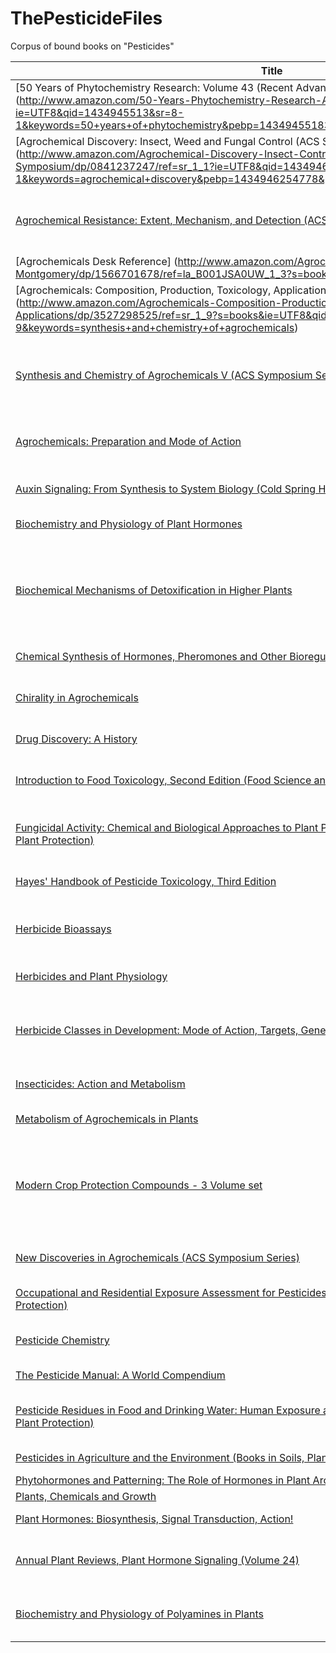 # ThePesticideFiles
Corpus of bound books on "Pesticides"

Title | Author(s) |Details
------|-----------|-------
[50 Years of Phytochemistry Research: Volume 43 (Recent Advances in Phytochemistry)] (http://www.amazon.com/50-Years-Phytochemistry-Research-Advances/dp/3319005804/ref=sr_1_1?ie=UTF8&qid=1434945513&sr=8-1&keywords=50+years+of+phytochemistry&pebp=1434945518367&perid=1GN5P34X0WZ6TKNMH6QM) | David Gang | Index
[Agrochemical Discovery: Insect, Weed and Fungal Control (ACS Symposium Series)] (http://www.amazon.com/Agrochemical-Discovery-Insect-Control-Symposium/dp/0841237247/ref=sr_1_1?ie=UTF8&qid=1434946242&sr=8-1&keywords=agrochemical+discovery&pebp=1434946254778&perid=0CAB99BNKB0WJ6W7TGVT) |  Don R. Baker, Norihari Ken Umetsu | Industry review
[Agrochemical Resistance: Extent, Mechanism, and Detection (ACS Symposium Series)](http://www.amazon.com/Agrochemical-Resistance-Mechanism-Detection-Symposium/dp/0841237239/ref=sr_1_1?ie=UTF8&qid=1434946489&sr=8-1&keywords=agrochemical+resistance&pebp=1434946575532&perid=1J8NFNJRADCVTG2WGGB9) | J. Marshall Clark (Editor), Isamu Yamaguchi | Review of molecular basis of resistance to agrochemicals
[Agrochemicals Desk Reference] (http://www.amazon.com/Agrochemicals-Desk-Reference-John-Montgomery/dp/1566701678/ref=la_B001JSA0UW_1_3?s=books&ie=UTF8&qid=1434946792&sr=1-3) | John H. Montgomery | Index of agrochemicals
[Agrochemicals: Composition, Production, Toxicology, Applications] (http://www.amazon.com/Agrochemicals-Composition-Production-Toxicology-Applications/dp/3527298525/ref=sr_1_9?s=books&ie=UTF8&qid=1434947357&sr=1-9&keywords=synthesis+and+chemistry+of+agrochemicals) |  Franz Müller | Index of agrochemicals
[Synthesis and Chemistry of Agrochemicals V (ACS Symposium Series) (v. 5)](http://www.amazon.com/Synthesis-Chemistry-Agrochemicals-ACS-Symposium/dp/0841235465/ref=sr_1_7?ie=UTF8&qid=1434946996&sr=8-7&keywords=synthesis+and+chemistry+of+agrochemicals+baker) | Don R. Baker, Joseph G. Feynes, Gregory S. Basarab, David A. Hunt | Review of synthesis of agrochemicals
[Agrochemicals: Preparation and Mode of Action](http://www.amazon.com/Agrochemicals-Preparation-R-J-Cremlyn/dp/0471929557/ref=sr_1_fkmr1_2?ie=UTF8&qid=1434947140&sr=8-2-fkmr1&keywords=agrochemicals+preparation+and+mechanism+of+action&pebp=1434947186053&perid=1AJ02WM9VKZES89JC8PK) |  R. J. W. Cremlyn | Review of mechanism of action of agrochemicals
[Auxin Signaling: From Synthesis to System Biology (Cold Spring Harbor Perspectives in Biology)](http://www.amazon.com/Auxin-Signaling-Synthesis-Biology-Perspectives/dp/0879698985/ref=sr_1_fkmr2_1?s=books&ie=UTF8&qid=1434947665&sr=8-1-fkmr2&keywords=auxin+signalling+synthesis) |  Mark Estelle, Dolf Weijers, Karin Ljung | Review about auxin in relation to plant biology
[Biochemistry and Physiology of Plant Hormones](http://www.amazon.com/Biochemistry-Physiology-Plant-Hormones-Thomas/dp/0387969845/ref=sr_1_1?ie=UTF8&qid=1434947770&sr=8-1&keywords=biochemistry+and+physiology+of+plant+hormones&pebp=1434947776502&perid=0SYA9RJZNABGJVDM555M) | Thomas C. Moore | Review
[Biochemical Mechanisms of Detoxification in Higher Plants](http://www.amazon.com/Biochemical-Mechanisms-Detoxification-Higher-Plants/dp/3540289968/ref=tmm_hrd_swatch_0?_encoding=UTF8&sr=8-1&qid=1434947855) | George Kvesitadze, Gia Khatisashvili, Tinatin Sadunishvili, Jeremy J. Ramsden | Review of detoxification methods of higher plants
[Chemical Synthesis of Hormones, Pheromones and Other Bioregulators](http://www.amazon.com/Chemical-Synthesis-Hormones-Pheromones-Bioregulators/dp/0470697237/ref=sr_1_1?ie=UTF8&qid=1434948027&sr=8-1&keywords=chemical+synthesis+of+hormones+and+pheromones) | Kenji Mori | Synthesis review
[Chirality in Agrochemicals](http://www.amazon.com/Chirality-Agrochemicals-Norio-Kurihara/dp/0471981214/ref=sr_1_1?ie=UTF8&qid=1434948101&sr=8-1&keywords=chirality+in+agrochemicals&pebp=1434948102840&perid=06A376B30948G3AYG180) |  Norio Kurihara, Junshi Miyamoto | Review about chiral agrochemicals
[Drug Discovery: A History](http://www.amazon.com/Drug-Discovery-History-Walter-Sneader/dp/0471899801/ref=sr_1_1?ie=UTF8&qid=1434948190&sr=8-1&keywords=Drug+discovery+a+history&pebp=1434948194886&perid=03H46WCPWBSMQDT3V7E7) | Walter Sneader | History of Drug Discovery
[Introduction to Food Toxicology, Second Edition (Food Science and Technology)](http://www.amazon.com/Introduction-Toxicology-Second-Science-Technology/dp/0123742862/ref=sr_1_1?ie=UTF8&qid=1434948257&sr=8-1&keywords=food+toxicology&pebp=1434948263221&perid=09W6668B2V4ARDJC3C9Z) | Takayuki Shibamoto, Leonard F. Bjeldanes | Review of small molecule toxins in food
[Fungicidal Activity: Chemical and Biological Approaches to Plant Protection (Wiley Series in Agrochemicals & Plant Protection)](http://www.amazon.com/Fungicidal-Activity-Biological-Approaches-Agrochemicals/dp/0471968064/ref=sr_1_4?ie=UTF8&qid=1434948419&sr=8-4&keywords=fungicidal+activity&pebp=1434948426335&perid=1REJXWF8B68Y2BWGK0WP) | David Hutson, Junshi Miyamoto | Review of fungicides used in agriculture
[Hayes' Handbook of Pesticide Toxicology, Third Edition](http://www.amazon.com/Hayes-Handbook-Pesticide-Toxicology-Third/dp/0123743672/ref=sr_1_1?ie=UTF8&qid=1434948489&sr=8-1&keywords=handbook+of+pesticide+toxicology&pebp=1434948492467&perid=1GMBFM5HC6Y9KV5CQB2K) | Robert Krieger | Comprehensive toxicology review
[Herbicide Bioassays](http://www.amazon.com/Herbicide-Bioassays-Jens-Carl-Streibig/dp/0849366038/ref=sr_1_1?ie=UTF8&qid=1434948556&sr=8-1&keywords=herbicide+bioassays&pebp=1434948591636&perid=1Q9Z0QDP5AGBC3S4M4CC) |  Jens Carl Streibig, Per Kudsk | Manual on theory of herbicide bioassays
[Herbicides and Plant Physiology](http://www.amazon.com/Herbicides-Plant-Physiology-Andrew-Cobb/dp/1405129352/ref=sr_1_1?ie=UTF8&qid=1434948771&sr=8-1&keywords=herbicides+and+plant+physiology&pebp=1434948774096&perid=1W518Z974P1G0G7W151H) |  Andrew H. Cobb, John P. H. Reade | Review
[Herbicide Classes in Development: Mode of Action, Targets, Genetic Engineering, Chemistry](http://www.amazon.com/Herbicide-Classes-Development-Engineering-Chemistry/dp/3642639720/ref=sr_1_1?ie=UTF8&qid=1434948834&sr=8-1&keywords=herbicide+classes+in+development&pebp=1434948836808&perid=1JJ4VERPV62SEWESEDJ6) |  Peter Böger, Ko Wakabayashi, Kenji Hirai | Review of herbicides from plant developmental perspective
[Insecticides: Action and Metabolism](http://www.amazon.com/Insecticides-Metabolism-Richard-Desmond-OBrien/dp/0125239408/ref=tmm_hrd_swatch_0?_encoding=UTF8&sr=8-1-fkmr0&qid=1434949023) | Richard Desmond O'Brien | Review
[Metabolism of Agrochemicals in Plants](http://www.amazon.com/Metabolism-Agrochemicals-Plants-Terry-Roberts/dp/047180150X/ref=sr_1_1?ie=UTF8&qid=1434949120&sr=8-1&keywords=metabolism+of+agrochemicals+in+plants&pebp=1434949123748&perid=04P33YRF6T7SPJTB7408) | Terry Roberts | Review of metabolism
[Modern Crop Protection Compounds - 3 Volume set](http://www.amazon.com/Modern-Crop-Protection-Compounds-set/dp/352732965X/ref=sr_1_1?ie=UTF8&qid=1434949180&sr=8-1&keywords=modern+crop+protection+compounds&pebp=1434949186241&perid=170FSJ62PZ7GPTGWYC0H) | Wolfgang Krämer, Ulrich Schirmer, Peter Jeschke, Matthias Witschel  | Index of modern crop protection compounds
[New Discoveries in Agrochemicals (ACS Symposium Series)](http://www.amazon.com/New-Discoveries-Agrochemicals-ACS-Symposium/dp/0841239037/ref=sr_1_1?ie=UTF8&qid=1434949267&sr=8-1&keywords=new+discoveries+in+agrochemicals&pebp=1434949269236&perid=1J73M6156S1WTCBWQVJW) |  J. Marshall Clark, Hideo Ohkawa  | Advances in agrochemicals
[Occupational and Residential Exposure Assessment for Pesticides (Wiley Series in Agrochemicals & Plant Protection)](http://www.amazon.com/Occupational-Residential-Assessment-Pesticides-Agrochemicals/dp/0471489891/ref=sr_1_1?ie=UTF8&qid=1434949373&sr=8-1&keywords=occupational+exposure+to+agrochemicals) | Claire Franklin, John Worgan | Review of occupational exposure
[Pesticide Chemistry](http://www.amazon.com/Pesticide-Chemistry-Gyorgy-Matolcsy/dp/0444556281/ref=sr_1_1?ie=UTF8&qid=1434949460&sr=8-1&keywords=pesticide+chemistry&pebp=1434949482785&perid=188VQSMB6YY7FWES8QKT) | Gyorgy Matolcsy  | Review of synthesis of pesticides
[The Pesticide Manual: A World Compendium](http://www.amazon.com/Pesticide-Manual-World-Compendium/dp/1901396185/ref=sr_1_1?ie=UTF8&qid=1434949573&sr=8-1&keywords=pesticide+manual+world) | C. D. S. Tomlin | Pesticide Index
[Pesticide Residues in Food and Drinking Water: Human Exposure and Risks (Wiley Series in Agrochemicals & Plant Protection)](http://www.amazon.com/Pesticide-Residues-Food-Drinking-Water/dp/0471489913/ref=tmm_hrd_title_0?ie=UTF8&qid=1434949631&sr=8-2) |  Denis Hamilton, Stephen Crossley | Review
[Pesticides in Agriculture and the Environment (Books in Soils, Plants, and the Environment)](http://www.amazon.com/Pesticides-Agriculture-Environment-Books-Plants/dp/0824708091/ref=tmm_hrd_title_0?ie=UTF8&qid=1434949693&sr=8-1) | Willis B. Wheeler  | Review
[Phytohormones and Patterning: The Role of Hormones in Plant Architecture](http://www.amazon.com/Phytohormones-Patterning-Hormones-Plant-Architecture/dp/9814293601/ref=sr_1_1?ie=UTF8&qid=1434949776&sr=8-1&keywords=phytohormones+and+patterning&pebp=1434949778392&perid=0WQFS40C6D70KMBE58Z5) | Esra Galun  | Review
[Plants, Chemicals and Growth](http://www.amazon.com/Plants-Chemicals-Growth-F-Steward/dp/0124336132/ref=sr_1_1?ie=UTF8&qid=1434949835&sr=8-1&keywords=plant+chemicals+and+growth&pebp=1434949849627&perid=1G3N8TD3SH5WYEZR1HQG) |  F. C. Steward | Review
[Plant Hormones: Biosynthesis, Signal Transduction, Action!](http://www.amazon.com/Plant-Hormones-Biosynthesis-Signal-Transduction/dp/1402026846/ref=tmm_hrd_title_0?_encoding=UTF8&sr=1-1&qid=1434949947) |  Peter J. Davies | Review
[Annual Plant Reviews, Plant Hormone Signaling (Volume 24)](http://www.amazon.com/Annual-Plant-Reviews-Hormone-Signaling/dp/1405138874/ref=sr_1_5?s=books&ie=UTF8&qid=1434950032&sr=1-5&keywords=plant+hormone+signaling) |  Peter Hedden, Stephen G. Thomas | Review
[Biochemistry and Physiology of Polyamines in Plants](http://www.amazon.com/Biochemistry-Physiology-Polyamines-Plants-Robert/dp/0849368650/ref=sr_1_11?s=books&ie=UTF8&qid=1434950169&sr=1-11&keywords=polyamines+in+plants) |  Robert D. Slocum, Hector E. Flores | Review
